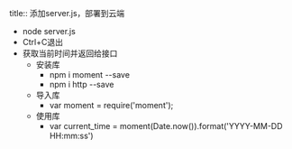 title:: 添加server.js，部署到云端

- node server.js
- Ctrl+C退出
- 获取当前时间并返回给接口
	- 安装库
		- npm i moment --save
		- npm i http --save
	- 导入库
		- var moment = require('moment');
	- 使用库
		- var current_time = moment(Date.now()).format('YYYY-MM-DD HH:mm:ss')